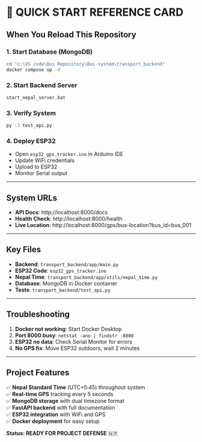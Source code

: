 # 🚀 QUICK START REFERENCE CARD

## **When You Reload This Repository**

### **1. Start Database (MongoDB)**
```bash
cd "c:\VS code\Bus Repository\Bus-system\transport_backend"
docker compose up -d
```

### **2. Start Backend Server**
```bash
start_nepal_server.bat
```

### **3. Verify System**
```bash
py -3 test_api.py
```

### **4. Deploy ESP32**
- Open `esp32_gps_tracker.ino` in Arduino IDE
- Update WiFi credentials
- Upload to ESP32
- Monitor Serial output

---

## **System URLs**
- **API Docs**: http://localhost:8000/docs
- **Health Check**: http://localhost:8000/health
- **Live Location**: http://localhost:8000/gps/bus-location?bus_id=bus_001

---

## **Key Files**
- **Backend**: `transport_backend/app/main.py`
- **ESP32 Code**: `esp32_gps_tracker.ino`
- **Nepal Time**: `transport_backend/app/utils/nepal_time.py`
- **Database**: MongoDB in Docker container
- **Tests**: `transport_backend/test_api.py`

---

## **Troubleshooting**
1. **Docker not working**: Start Docker Desktop
2. **Port 8000 busy**: `netstat -ano | findstr :8000`
3. **ESP32 no data**: Check Serial Monitor for errors
4. **No GPS fix**: Move ESP32 outdoors, wait 2 minutes

---

## **Project Features**
✅ **Nepal Standard Time** (UTC+5:45) throughout system  
✅ **Real-time GPS** tracking every 5 seconds  
✅ **MongoDB storage** with dual timezone format  
✅ **FastAPI backend** with full documentation  
✅ **ESP32 integration** with WiFi and GPS  
✅ **Docker deployment** for easy setup  

**Status: READY FOR PROJECT DEFENSE** 🇳🇵

